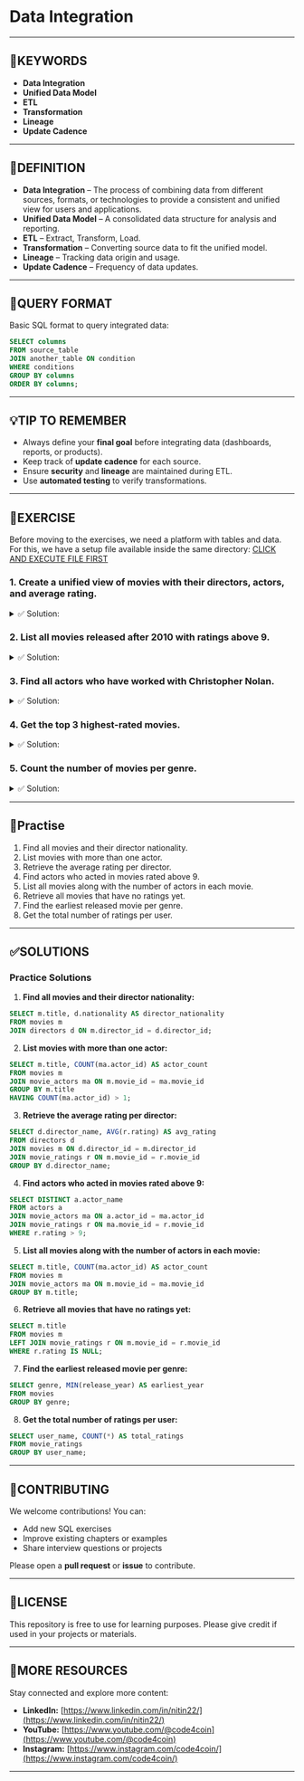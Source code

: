 # Data Integration

---

## 🔑KEYWORDS

* **Data Integration** 
* **Unified Data Model**
* **ETL**
* **Transformation**
* **Lineage** 
* **Update Cadence** 

---

## 📖DEFINITION

* **Data Integration** – The process of combining data from different sources, formats, or technologies to provide a consistent and unified view for users and applications.
* **Unified Data Model** – A consolidated data structure for analysis and reporting.
* **ETL** – Extract, Transform, Load.
* **Transformation** – Converting source data to fit the unified model.
* **Lineage** – Tracking data origin and usage.
* **Update Cadence** – Frequency of data updates.

---

## 🧱QUERY FORMAT

Basic SQL format to query integrated data:

```sql
SELECT columns
FROM source_table
JOIN another_table ON condition
WHERE conditions
GROUP BY columns
ORDER BY columns;
```

---

## 💡TIP TO REMEMBER

* Always define your **final goal** before integrating data (dashboards, reports, or products).
* Keep track of **update cadence** for each source.
* Ensure **security** and **lineage** are maintained during ETL.
* Use **automated testing** to verify transformations.

---

## 💪EXERCISE

Before moving to the exercises, we need a platform with tables and data.
For this, we have a setup file available inside the same directory: [CLICK AND EXECUTE FILE FIRST](https://github.com/code4coin/001-SQL-Structured-Query-Language-/blob/main/001%20SQL%20FOR%20DATA%20ENGINEERS/002%20SAMPLE%20DATA/001%20MOVIE%20DATA.md)

### 1. Create a unified view of movies with their directors, actors, and average rating.

<details>
  <summary>✅ Solution:</summary>
  
  ```sql
  SELECT
      m.title,
      d.director_name,
      STRING_AGG(a.actor_name, ', ') AS actors,
      AVG(r.rating) AS avg_rating
  FROM movies m
  JOIN directors d ON m.director_id = d.director_id
  JOIN movie_actors ma ON m.movie_id = ma.movie_id
  JOIN actors a ON ma.actor_id = a.actor_id
  LEFT JOIN movie_ratings r ON m.movie_id = r.movie_id
  GROUP BY m.movie_id, d.director_name, m.title;
  ```
</details>

### 2. List all movies released after 2010 with ratings above 9.

<details>
  <summary>✅ Solution:</summary>
  
  ```sql
  SELECT m.title, AVG(r.rating) AS avg_rating
  FROM movies m
  JOIN movie_ratings r ON m.movie_id = r.movie_id
  WHERE m.release_year > 2010
  GROUP BY m.title
  HAVING AVG(r.rating) > 9;
  ```
</details>

### 3. Find all actors who have worked with Christopher Nolan.

<details>
  <summary>✅ Solution:</summary>
  
  ```sql
  SELECT DISTINCT a.actor_name
  FROM actors a
  JOIN movie_actors ma ON a.actor_id = ma.actor_id
  JOIN movies m ON ma.movie_id = m.movie_id
  JOIN directors d ON m.director_id = d.director_id
  WHERE d.director_name = 'Christopher Nolan';
  ```
</details>

### 4. Get the top 3 highest-rated movies.

<details>
  <summary>✅ Solution:</summary>
  
  ```sql
  SELECT m.title, AVG(r.rating) AS avg_rating
  FROM movies m
  JOIN movie_ratings r ON m.movie_id = r.movie_id
  GROUP BY m.title
  ORDER BY avg_rating DESC
  LIMIT 3;
  ```
</details>

### 5. Count the number of movies per genre.

<details>
  <summary>✅ Solution:</summary>
  
  ```sql
  SELECT genre, COUNT(*) AS total_movies
  FROM movies
  GROUP BY genre;
  ```
</details>

---

## 🧠Practise

1. Find all movies and their director nationality.
2. List movies with more than one actor.
3. Retrieve the average rating per director.
4. Find actors who acted in movies rated above 9.
5. List all movies along with the number of actors in each movie.
6. Retrieve all movies that have no ratings yet.
7. Find the earliest released movie per genre.
8. Get the total number of ratings per user.

---

## ✅SOLUTIONS

### Practice Solutions

1. **Find all movies and their director nationality:**

```sql
SELECT m.title, d.nationality AS director_nationality
FROM movies m
JOIN directors d ON m.director_id = d.director_id;
```

2. **List movies with more than one actor:**

```sql
SELECT m.title, COUNT(ma.actor_id) AS actor_count
FROM movies m
JOIN movie_actors ma ON m.movie_id = ma.movie_id
GROUP BY m.title
HAVING COUNT(ma.actor_id) > 1;
```

3. **Retrieve the average rating per director:**

```sql
SELECT d.director_name, AVG(r.rating) AS avg_rating
FROM directors d
JOIN movies m ON d.director_id = m.director_id
JOIN movie_ratings r ON m.movie_id = r.movie_id
GROUP BY d.director_name;
```

4. **Find actors who acted in movies rated above 9:**

```sql
SELECT DISTINCT a.actor_name
FROM actors a
JOIN movie_actors ma ON a.actor_id = ma.actor_id
JOIN movie_ratings r ON ma.movie_id = r.movie_id
WHERE r.rating > 9;
```

5. **List all movies along with the number of actors in each movie:**

```sql
SELECT m.title, COUNT(ma.actor_id) AS actor_count
FROM movies m
JOIN movie_actors ma ON m.movie_id = ma.movie_id
GROUP BY m.title;
```

6. **Retrieve all movies that have no ratings yet:**

```sql
SELECT m.title
FROM movies m
LEFT JOIN movie_ratings r ON m.movie_id = r.movie_id
WHERE r.rating IS NULL;
```

7. **Find the earliest released movie per genre:**

```sql
SELECT genre, MIN(release_year) AS earliest_year
FROM movies
GROUP BY genre;
```

8. **Get the total number of ratings per user:**

```sql
SELECT user_name, COUNT(*) AS total_ratings
FROM movie_ratings
GROUP BY user_name;
```

---

## 🤝**CONTRIBUTING**

We welcome contributions! You can:

* Add new SQL exercises
* Improve existing chapters or examples
* Share interview questions or projects

Please open a **pull request** or **issue** to contribute.

---

## 📄**LICENSE**

This repository is free to use for learning purposes. Please give credit if used in your projects or materials.

---

## 🔗**MORE RESOURCES**

Stay connected and explore more content:

* **LinkedIn:** [https://www.linkedin.com/in/nitin22/](https://www.linkedin.com/in/nitin22/)
* **YouTube:** [https://www.youtube.com/@code4coin](https://www.youtube.com/@code4coin)
* **Instagram:** [https://www.instagram.com/code4coin/](https://www.instagram.com/code4coin/)

---
